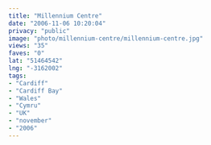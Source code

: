 ```yaml
---
title: "Millennium Centre"
date: "2006-11-06 10:20:04"
privacy: "public"
image: "photo/millennium-centre/millennium-centre.jpg"
views: "35"
faves: "0"
lat: "51464542"
lng: "-3162002"
tags:
- "Cardiff"
- "Cardiff Bay"
- "Wales"
- "Cymru"
- "UK"
- "november"
- "2006"
---
```


